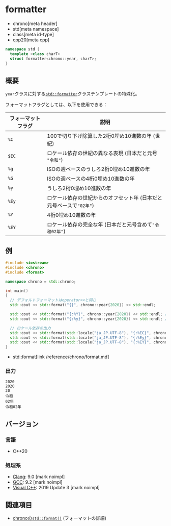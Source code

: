 # formatter
* chrono[meta header]
* std[meta namespace]
* class[meta id-type]
* cpp20[meta cpp]

```cpp
namespace std {
  template <class charT>
  struct formatter<chrono::year, charT>;
}
```

## 概要
`year`クラスに対する[`std::formatter`](/reference/format/formatter.md)クラステンプレートの特殊化。

フォーマットフラグとしては、以下を使用できる：

| フォーマットフラグ | 説明 |
|--------------------|------|
| `%C`  | 100で切り下げ除算した2桁0埋め10進数の年 (世紀) |
| `$EC` | ロケール依存の世紀の異なる表現 (日本だと元号 `"令和"`) |
| `%g`  | ISOの週ベースのうしろ2桁0埋め10進数の年 |
| `%G`  | ISOの週ベースの4桁0埋め10進数の年 |
| `%y`  | うしろ2桁0埋め10進数の年 |
| `%Ey` | ロケール依存の世紀からのオフセット年 (日本だと元号ベースで`"02年"`) |
| `%Y`  | 4桁0埋め10進数の年 |
| `%EY` | ロケール依存の完全な年 (日本だと元号含めて`"令和02年"`) |


## 例
```cpp example
#include <iostream>
#include <chrono>
#include <format>

namespace chrono = std::chrono;

int main()
{
  // デフォルトフォーマットはoperator<<と同じ
  std::cout << std::format("{}", chrono::year{2020}) << std::endl;

  std::cout << std::format("{:%Y}", chrono::year{2020}) << std::endl; // 4桁の年
  std::cout << std::format("{:%y}", chrono::year{2020}) << std::endl; // うしろ2桁の年

  // ロケール依存の出力
  std::cout << std::format(std::locale("ja_JP.UTF-8"), "{:%EC}", chrono::year{2020}) << std::endl;
  std::cout << std::format(std::locale("ja_JP.UTF-8"), "{:%Ey}", chrono::year{2020}) << std::endl;
  std::cout << std::format(std::locale("ja_JP.UTF-8"), "{:%EY}", chrono::year{2020}) << std::endl;
}
```
- std::format[link /reference/chrono/format.md]

### 出力
```
2020
2020
20
令和
02年
令和02年
```

## バージョン
### 言語
- C++20

### 処理系
- [Clang](/implementation.md#clang): 9.0 [mark noimpl]
- [GCC](/implementation.md#gcc): 9.2 [mark noimpl]
- [Visual C++](/implementation.md#visual_cpp): 2019 Update 3 [mark noimpl]


## 関連項目
- [chronoの`std::format()`](/reference/chrono/format.md) (フォーマットの詳細)
